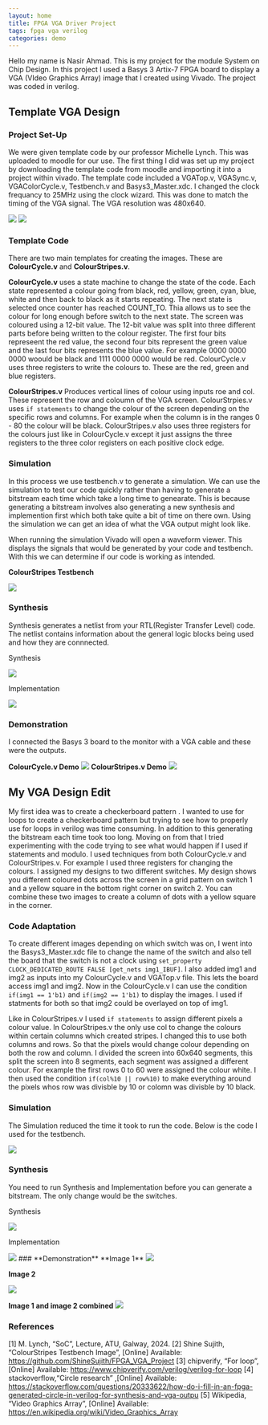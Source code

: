 ```yaml
---
layout: home
title: FPGA VGA Driver Project
tags: fpga vga verilog
categories: demo
---
```

Hello my name is Nasir Ahmad. This is my project for the module System on Chip Design. In this project I used a Basys 3 Artix-7 FPGA board to display a VGA (VIdeo Graphics Array) image that I created using Vivado. The project was coded in verilog.

## **Template VGA Design**
### **Project Set-Up**

We were given template code by our professor Michelle Lynch. This was uploaded to moodle for our use. The first thing I did was set up my project by downloading the template code from moodle and importing it into a project within vivado. The template code included a VGATop.v, VGASync.v, VGAColorCycle.v, Testbench.v and Basys3_Master.xdc. I changed the clock frequancy to 25MHz using the clock wizard. This was done to match the timing of the VGA signal. The VGA resolution was 480x640.


<img src="SoC-Images/Project Hierarchy.png">
<img src="SoC-Images/Project_summary.png">

### **Template Code**

There are two main templates for creating the images. These are **ColourCycle.v** and **ColourStripes.v**. 

**ColourCycle.v** uses a state machine to change the state of the code. Each state represented a colour going from black, red, yellow, green, cyan, blue, white and then back to black as it starts repeating. The next state is selected once counter has reached COUNT_TO. Thia allows us to see the colour for long enough before switch to the next state.  The screen was coloured using a 12-bit value. The 12-bit value was split into three different parts before being written to the colour register. The first four bits represeent the red value, the second four bits represent the green value and the last four bits represents the blue value. For example 0000 0000 0000 woould be black and 1111 0000 0000 would be red. ColourCycle.v uses three registers to write the colours to. These are the red, green and blue registers. 

**ColourStripes.v** Produces vertical lines of colour using inputs roe and col. These represent the row and coloumn of the VGA screen. ColourStrpies.v uses `if statements` to change the colour of the screen depending on the specific rows and columns. For example when the column is in the ranges 0 - 80 the colour will be black. ColourStripes.v also uses three registers for the colours just like in ColourCycle.v except it just assigns the three registers to the three color registers on each positive clock edge.
### **Simulation**

In this process we use testbench.v to generate a simulation. We can use the simulation to test our code quickly rather than having to generate a bitstream each time which take a long time to genearate. This is because generating a bitstream involves also generating a new synthesis and implemention first which both take quite a bit of time on there own. Using the simulation we can get an idea of what the VGA output might look like. 

When running the simulation Vivado will open a waveform viewer. This displays the signals that would be generated by your code and testbench. With this we can determine if our code is working as intended.

**ColourStripes Testbench**


<img src="SoC-Images/ColourStripes_Testbench.png">

### **Synthesis**
Synthesis generates a netlist from your RTL(Register Transfer Level) code. The netlist contains information about the general logic blocks being used and how they are connnected.

Synthesis


<img src="SoC-Images/synthesis.png">

Implementation


<img src="SoC-Images/Implementation.png">

### **Demonstration**


I connected the Basys 3 board to the monitor with a VGA cable and these were the outputs.

**ColourCycle.v Demo**
<img src="PXL_20241111_160449527.MP.jpg">
**ColourStripes.v Demo** 
<img src="SoC-Images/ColourStripesDemo.jpeg">

## **My VGA Design Edit**

My first idea was to create a checkerboard pattern . I wanted to use for loops to create a checkerboard pattern but trying to see how to properly use for loops in verilog was time consuming. In addition to this generating the bitstream each time took too long. Moving on from that I tried experimenting with the code trying to see what would happen if I used if statements and modulo. I used techniques from both ColourCycle.v and ColourStripes.v. For example I used three registers for changing the colours. I assigned my designs to two different switches. My design shows you different coloured dots across the screen in a grid pattern on switch 1 and a yellow square in the bottom right corner on switch 2. You can combine these two images to create a column of dots with a yellow square in the corner.


### **Code Adaptation**

To create different images depending on which switch was on, I went into the Basys3_Master.xdc file to change the name of the switch and also tell the board that the switch is not a clock using `set_property CLOCK_DEDICATED_ROUTE FALSE [get_nets img1_IBUF]`. I also added img1 and img2 as inputs into my ColourCycle.v and VGATop.v file. This lets the board access img1 and img2. Now in the ColourCycle.v I can use the condition `if(img1 == 1'b1)` and `if(img2 == 1'b1)` to display the images. I used if statments for both so that img2 could be overlayed on top of img1.

Like in ColourStripes.v I used `if statements` to assign different pixels a colour value. In ColourStripes.v the only use col to change the colours within certain columns which created stripes. I changed this to use both columns and rows. So that the pixels would change colour depending on both the row and column. I divided the screen into 60x640 segments, this split the screen into 8 segments, each segment was assigned a different colour. For example the first rows 0 to 60 were assigned the colour white. I then used the condition `if(col%10 || row%10)` to make everything around the pixels whos row was divisble by 10 or colomn was divisble by 10 black. 
### **Simulation**
The Simulation reduced the time it took to run the code. Below is the code I used for the testbench.

<img src="SoC-Images/testbench code.png">

### **Synthesis**

You need to run Synthesis and Implementation before you can generate a bitstream. The only change would be the switches. 

Synthesis


<img src="SoC-Images/synthesis.png">

Implementation


<img src="SoC-Images/Implementation.png">
### **Demonstration**
**Image 1**

<img src="SoC-Images/img1_demo.jpg">

**Image 2**

<img src="SoC-Images/img2_demo.jpg">

**Image 1 and image 2 combined**
<img src="SoC-Images/img1&2Combined_demo.jpg">

### **References**
[1] M. Lynch, “SoC”, Lecture, ATU, Galway, 2024.
[2] Shine Sujith, “ColourStripes Testbench Image”, [Online] Available: https://github.com/ShineSujith/FPGA_VGA_Project
[3] chipverify, “For loop”, [Online] Available: https://www.chipverify.com/verilog/verilog-for-loop
[4] stackoverflow,“Circle research” ,[Online] Available: https://stackoverflow.com/questions/20333622/how-do-i-fill-in-an-fpga-generated-circle-in-verilog-for-synthesis-and-vga-outpu
[5] Wikipedia, “Video Graphics Array”, [Online] Available: https://en.wikipedia.org/wiki/Video_Graphics_Array



